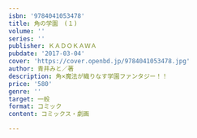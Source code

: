 ```yaml
---
isbn: '9784041053478'
title: 角の学園　(１)
volume: ''
series: ''
publisher: ＫＡＤＯＫＡＷＡ
pubdate: '2017-03-04'
cover: 'https://cover.openbd.jp/9784041053478.jpg'
author: 青井みと／著
description: 角×魔法が織りなす学園ファンタジー！！
price: '580'
genre: ''
target: 一般
format: コミック
content: コミックス・劇画

---
```


